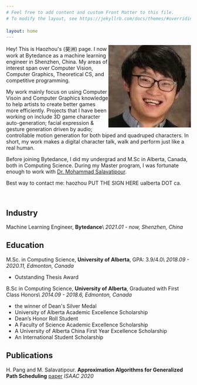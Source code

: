 ```yaml
---
# Feel free to add content and custom Front Matter to this file.
# To modify the layout, see https://jekyllrb.com/docs/themes/#overriding-theme-defaults

layout: home
---
```

<!-- ## About Me -->

<img style='float: right;' width='225' height='225' src='img.jpg'>
Hey! This is Haozhou's (昊洲) page. I now work at Bytedance as a machine learning engineer in Shenzhen, China. My areas of interest span over Computer Vision, Computer Graphics, Theoretical CS, and competitive programming.

My work mainly focus on using Computer Visoin and Computer Graphics knowledge to help artists to create better games more efficiently. Projects that I have been working on include 3D game character auto-generation; facial expression & gesture generation driven by audio; controllable motion generation for both biped and quadruped characters. In short, my work makes a digital character talk, walk and perform just like a real human. 

Before joining Bytedance, I did my undergrad and M.Sc in Alberta, Canada, both in Computing Science. During my Master program, I was fortunate enough to work with [Dr. Mohammad Salavatipour](http://webdocs.cs.ualberta.ca/~mreza/). 

Best way to contact me: haozhou PUT THE SIGN HERE ualberta DOT ca.

<br />

## Industry

Machine Learning Engineer, **Bytedance**\\
*2021.01 - now, Shenzhen, China*


## Education

M.Sc. in Computing Science, **University of Alberta**, GPA: 3.9/4.0\\
*2018.09 - 2020.11, Edmonton, Canada* 
- Outstanding Thesis Award

B.Sc in Computing Science, **University of Alberta**, Graduated with First Class Honors\\
*2014.09 - 2018.6, Edmonton, Canada* 
- the winner of Dean's Silver Medal
- University of Alberta Academic Excellence Scholarship
- Dean’s Honor Roll Student
- A Faculty of Science Academic Excellence Scholarship
- A University of Alberta China First Year Excellence Scholarship
- An International Student Scholarship

## Publications

H. Pang and M. Salavatipour. **Approximation Algorithms for Generalized Path Scheduling** [paper](https://drops.dagstuhl.de/opus/volltexte/2020/13354/pdf/LIPIcs-ISAAC-2020-10.pdf) *ISAAC 2020*

